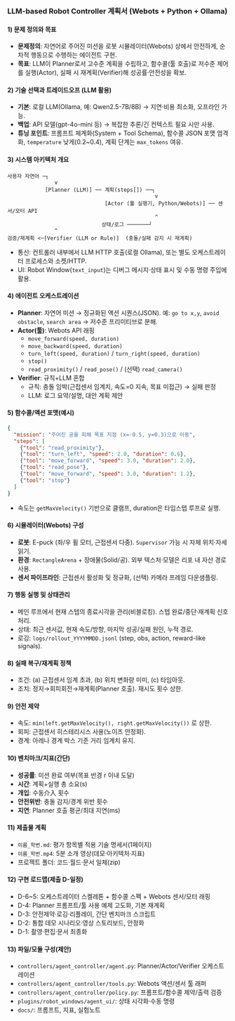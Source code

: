 ### LLM-based Robot Controller 계획서 (Webots + Python + Ollama)

#### 1) 문제 정의와 목표
- **문제정의**: 자연어로 주어진 미션을 로봇 시뮬레이터(Webots) 상에서 안전하게, 순차적 행동으로 수행하는 에이전트 구현.
- **목표**: LLM이 Planner로서 고수준 계획을 수립하고, 함수콜(툴 호출)로 저수준 제어를 실행(Actor), 실패 시 재계획(Verifier)해 성공률·안전성을 확보.

#### 2) 기술 선택과 트레이드오프 (LLM 활용)
- **기본**: 로컬 LLM(Ollama, 예: Qwen2.5-7B/8B) → 지연·비용 최소화, 오프라인 가능.
- **백업**: API 모델(gpt-4o-mini 등) → 복잡한 추론/긴 컨텍스트 필요 시만 사용.
- **튜닝 포인트**: 프롬프트 체계화(System + Tool Schema), 함수콜 JSON 포맷 엄격화, `temperature` 낮게(0.2~0.4), 계획 단계는 `max_tokens` 여유.

#### 3) 시스템 아키텍처 개요
```
사용자 자연어 ─┐
               v
            [Planner (LLM)] ── 계획(steps[]) ──┐
                                               v
                               [Actor (툴 실행기, Python/Webots)] ── 센서/모터 API
                                               ^
                              상태/로그 ───────┘
               ^
검증/재계획 <─[Verifier (LLM or Rule)]  (충돌/실패 감지 시 재계획)
```
- 통신: 컨트롤러 내부에서 LLM HTTP 호출(로컬 Ollama), 또는 별도 오케스트레이터 프로세스와 소켓/HTTP.
- UI: Robot Window(`text_input`)는 디버그 메시지·상태 표시 및 수동 명령 주입에 활용.

#### 4) 에이전트 오케스트레이션
- **Planner**: 자연어 미션 → 정규화된 액션 시퀀스(JSON). 예: `go to x,y`, `avoid obstacle`, `search area` → 저수준 프리미티브로 분해.
- **Actor(툴)**: Webots API 래핑
  - `move_forward(speed, duration)`
  - `move_backward(speed, duration)`
  - `turn_left(speed, duration)` / `turn_right(speed, duration)`
  - `stop()`
  - `read_proximity()` / `read_pose()` / (선택) `read_camera()`
- **Verifier**: 규칙+LLM 혼합
  - 규칙: 충돌 임박(근접센서 임계치, 속도=0 지속, 목표 미접근) → 실패 판정
  - LLM: 로그 요약/설명, 대안 계획 제안

#### 5) 함수콜/액션 포맷(예시)
```json
{
  "mission": "주어진 공을 피해 목표 지점 (x=-0.5, y=0.3)으로 이동",
  "steps": [
    {"tool": "read_proximity"},
    {"tool": "turn_left", "speed": 2.0, "duration": 0.6},
    {"tool": "move_forward", "speed": 3.0, "duration": 2.0},
    {"tool": "read_pose"},
    {"tool": "move_forward", "speed": 3.0, "duration": 1.2},
    {"tool": "stop"}
  ]
}
```
- 속도는 `getMaxVelocity()` 기반으로 클램프, duration은 타임스텝 루프로 실행.

#### 6) 시뮬레이터(Webots) 구성
- **로봇**: E-puck (좌/우 휠 모터, 근접센서 다중). `Supervisor` 가능 시 자체 위치·자세 읽기.
- **환경**: `RectangleArena` + 장애물(Solid/공). 외부 텍스처·모델은 리포 내 자산 경로 사용.
- **센서 파이프라인**: 근접센서 활성화 및 정규화, (선택) 카메라 프레임 다운샘플링.

#### 7) 행동 실행 및 상태관리
- 메인 루프에서 현재 스텝의 종료시각을 관리(비블로킹). 스텝 완료/중단·재계획 신호 처리.
- 상태: 최근 센서값, 현재 속도/방향, 마지막 성공/실패 원인, 누적 경로.
- 로깅: `logs/rollout_YYYYMMDD.jsonl` (step, obs, action, reward-like signals).

#### 8) 실패 복구/재계획 정책
- 조건: (a) 근접센서 임계 초과, (b) 위치 변화량 미미, (c) 타임아웃.
- 조치: 정지→회피회전→재계획(Planner 호출). 재시도 횟수 상한.

#### 9) 안전 제약
- 속도: `min(left.getMaxVelocity(), right.getMaxVelocity())` 로 상한.
- 회피: 근접센서 히스테리시스 사용(노이즈 안정화).
- 경계: 아레나 경계 박스 기준 거리 임계치 유지.

#### 10) 벤치마크/지표(간단)
- **성공률**: 미션 완료 여부(목표 반경 r 이내 도달)
- **시간**: 계획+실행 총 소요(s)
- **개입**: 수동介入 횟수
- **안전위반**: 충돌 감지/경계 위반 횟수
- **지연**: Planner 호출 평균/최대 지연(ms)

#### 11) 제출물 계획
- `이름_학번.md`: 평가 항목별 적용 기술 명세서(1페이지)
- `이름_학번.mp4`: 5분 소개 영상(데모·아키텍처·지표)
- 프로젝트 폴더: 코드·월드·문서 일체(zip)

#### 12) 구현 로드맵(제출 D-일정)
- D-6~5: 오케스트레이터 스켈레톤 + 함수콜 스펙 + Webots 센서/모터 래핑
- D-4: Planner 프롬프트/툴 사용 예제 고도화, 기본 재계획
- D-3: 안전제약·로깅·리플레이, 간단 벤치마크 스크립트
- D-2: 통합 데모 시나리오·영상 스토리보드, 안정화
- D-1: 촬영·편집·문서 최종화

#### 13) 파일/모듈 구성(제안)
- `controllers/agent_controller/agent.py`: Planner/Actor/Verifier 오케스트레이션
- `controllers/agent_controller/tools.py`: Webots 액션/센서 툴 래퍼
- `controllers/agent_controller/policy.py`: 프롬프트/함수콜 제약/출력 검증
- `plugins/robot_windows/agent_ui/`: 상태 시각화·수동 명령
- `docs/`: 프롬프트, 지표, 실험노트


